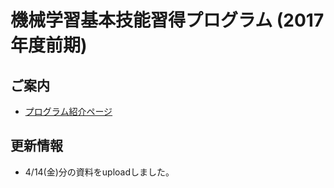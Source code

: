 # 機械学習基本技能習得プログラム (2017年度前期)

## ご案内

* [プログラム紹介ページ](http://masahiroaraki.github.io/program17a/)

## 更新情報

* 4/14(金)分の資料をuploadしました。

